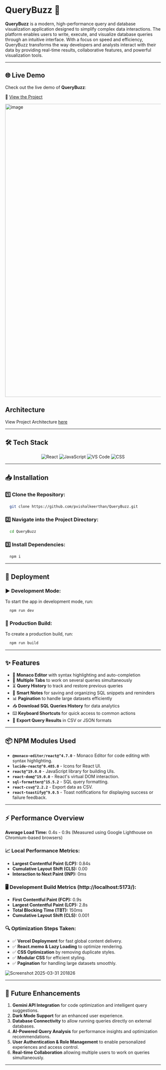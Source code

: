 # QueryBuzz 🚀

**QueryBuzz** is a modern, high-performance query and database visualization application designed to simplify complex data interactions. The platform enables users to write, execute, and visualize database queries through an intuitive interface. With a focus on speed and efficiency, QueryBuzz transforms the way developers and analysts interact with their data by providing real-time results, collaborative features, and powerful visualization tools.

---

## 🌐 Live Demo

Check out the live demo of **QueryBuzz**:

🔗 [View the Project](https://querybuzz.vercel.app/)

<img width="950" alt="image" src="https://github.com/user-attachments/assets/3da3ec24-07b0-4d66-b363-02877f1d30e2" />

## Architecture
View Project Architecture [here](https://github.com/user-attachments/assets/e61d44bb-3f10-41f8-895f-701bdfbc2272)

---

## 🛠️ Tech Stack

<p align="center">
  <img src="https://img.shields.io/badge/React-61DAFB?style=for-the-badge&logo=react&logoColor=white" alt="React"/>
  <img src="https://img.shields.io/badge/JavaScript-F7DF1E?style=for-the-badge&logo=javascript&logoColor=black" alt="JavaScript"/>
  <img src="https://img.shields.io/badge/Visual_Studio_Code-0078d4?style=for-the-badge&logo=visual-studio-code&logoColor=white" alt="VS Code"/>
  <img src="https://img.shields.io/badge/CSS-1572B6?style=for-the-badge&logo=css3&logoColor=white" alt="CSS"/>
</p>

---

## 📥 Installation

### 1️⃣ Clone the Repository:
```bash
  git clone https://github.com/pvishalkeerthan/QueryBuzz.git
```

### 2️⃣ Navigate into the Project Directory:
```bash
  cd QueryBuzz
```

### 3️⃣ Install Dependencies:
```bash
  npm i
```

---

## 🚀 Deployment

### ▶ Development Mode:
To start the app in development mode, run:
```bash
  npm run dev
```

### 🔧 Production Build:
To create a production build, run:
```bash
  npm run build
```

---

## ✨ Features

- 📝 **Monaco Editor** with syntax highlighting and auto-completion
- 📂 **Multiple Tabs** to work on several queries simultaneously
- ⏳ **Query History** to track and restore previous queries
- 🧠 **Smart Notes** for saving and organizing SQL snippets and reminders
- 📊 **Pagination** to handle large datasets efficiently
- 📥 **Download SQL Queries History** for data analytics
- ⌨️ **Keyboard Shortcuts** for quick access to common actions
- 📄 **Export Query Results** in CSV or JSON formats

---

## 📦 NPM Modules Used

- **`@monaco-editor/react@^4.7.0`** - Monaco Editor for code editing with syntax highlighting.
- **`lucide-react@^0.485.0`** - Icons for React UI.
- **`react@^19.0.0`** - JavaScript library for building UIs.
- **`react-dom@^19.0.0`** - React's virtual DOM interaction.
- **`sql-formatter@^15.5.2`** - SQL query formatting.
- **`react-csv@^2.2.2`** - Export data as CSV.
- **`react-toastify@^9.0.5`** - Toast notifications for displaying success or failure feedback.

---

## ⚡ Performance Overview

**Average Load Time:** 0.4s - 0.9s (Measured using Google Lighthouse on Chromium-based browsers)

### 📈 Local Performance Metrics:
- **Largest Contentful Paint (LCP):** 0.84s
- **Cumulative Layout Shift (CLS):** 0.00
- **Interaction to Next Paint (INP):** 0ms

### 🖥️ Development Build Metrics (http://localhost:5173/):
- **First Contentful Paint (FCP):** 0.9s
- **Largest Contentful Paint (LCP):** 2.8s
- **Total Blocking Time (TBT):** 150ms
- **Cumulative Layout Shift (CLS):** 0.001

### 🔍 Optimization Steps Taken:
- ✅ **Vercel Deployment** for fast global content delivery.
- ✅ **React.memo & Lazy Loading** to optimize rendering.
- ✅ **CSS Optimization** by removing duplicate styles.
- ✅ **Modular CSS** for efficient styling.
- ✅ **Pagination** for handling large datasets smoothly.
  
![Screenshot 2025-03-31 201826](https://github.com/user-attachments/assets/bcb0dd6a-e0e3-4637-92c1-666922dc6c43)

---

## 🔮 Future Enhancements

1. **Gemini API Integration** for code optimization and intelligent query suggestions.
2. **Dark Mode Support** for an enhanced user experience.
3. **Database Connectivity** to allow running queries directly on external databases.
4. **AI-Powered Query Analysis** for performance insights and optimization recommendations.
5. **User Authentication & Role Management** to enable personalized experiences and access control.
6. **Real-time Collaboration** allowing multiple users to work on queries simultaneously.

---
